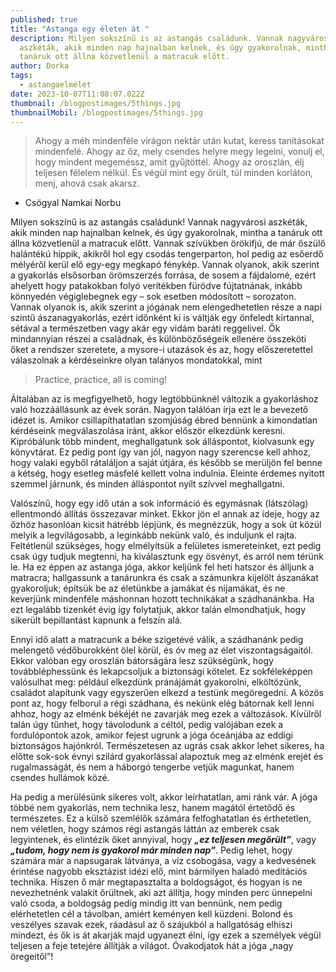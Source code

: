 ```yaml
---
published: true
title: "Astanga egy életen át "
description: Milyen sokszínű is az astangás családunk. Vannak nagyvárosi
  aszkéták, akik minden nap hajnalban kelnek, és úgy gyakorolnak, mintha a
  tanáruk ott állna közvetlenül a matracuk előtt.
author: Dorka
tags:
  - astangaelmélet
date: 2023-10-07T11:08:07.022Z
thumbnail: /blogpostimages/5things.jpg
thumbnailMobil: /blogpostimages/5things.jpg
---
```

> Ahogy a méh mindenféle virágon nektár után kutat, keress tanításokat mindenfelé. Ahogy az őz, mely csendes helyre megy legelni, vonulj el, hogy mindent megeméssz, amit gyűjtöttél. Ahogy az oroszlán, élj teljesen félelem nélkül. És végül mint egy őrült, túl minden korláton, menj, ahová csak akarsz.
- Csögyal Namkai Norbu
> 

Milyen sokszínű is az astangás családunk! Vannak nagyvárosi aszkéták, akik minden nap hajnalban kelnek, és úgy gyakorolnak, mintha a tanáruk ott állna közvetlenül a matracuk előtt. Vannak szívükben örökifjú, de már őszülő halántékú hippik, akikről hol egy csodás tengerparton, hol pedig az esőerdő mélyéről kerül elő egy-egy megkapó fénykép. Vannak olyanok, akik szerint a gyakorlás elsősorban örömszerzés forrása, de sosem a fájdalomé, ezért ahelyett hogy patakokban folyó verítékben fürödve fújtatnának, inkább könnyedén végiglebegnek egy – sok esetben módosított – sorozaton. Vannak olyanok is, akik szerint a jógának nem elengedhetetlen része a napi szintű ászanagyakorlás, ezért időnként ki is váltják egy önfeledt kírtannal, sétával a természetben vagy akár egy vidám baráti reggelivel. Ők mindannyian részei a családnak, és különbözőségeik ellenére összeköti őket a rendszer szeretete, a mysore-i utazások és az, hogy előszeretettel válaszolnak a kérdéseinkre olyan talányos mondatokkal, mint 

> Practice, practice, all is coming!

Általában az is megfigyelhető, hogy legtöbbünknél változik a gyakorláshoz való hozzáállásunk az évek során. Nagyon találóan írja ezt le a bevezető idézet is. Amikor csillapíthatatlan szomjúság ébred bennünk a kimondatlan kérdéseink megválaszolása iránt, akkor először elkezdünk keresni. Kipróbálunk több mindent, meghallgatunk sok álláspontot, kiolvasunk egy könyvtárat. Ez pedig pont így van jól, nagyon nagy szerencse kell ahhoz, hogy valaki egyből rátaláljon a saját útjára, és később se merüljön fel benne a kétség, hogy esetleg másfelé kellett volna indulnia. Eleinte érdemes nyitott szemmel járnunk, és minden álláspontot nyílt szívvel meghallgatni.

Valószínű, hogy egy idő után a sok információ és egymásnak (látszólag) ellentmondó állítás összezavar minket. Ekkor jön el annak az ideje, hogy az őzhöz hasonlóan kicsit hátrébb lépjünk, és megnézzük, hogy a sok út közül melyik a legvilágosabb, a leginkább nekünk való, és induljunk el rajta. Feltétlenül szükséges, hogy elmélyítsük a felületes ismereteinket, ezt pedig csak úgy tudjuk megtenni, ha kiválasztunk egy ösvényt, és arról nem térünk le. Ha ez éppen az astanga jóga, akkor keljünk fel heti hatszor és álljunk a matracra; hallgassunk a tanárunkra és csak a számunkra kijelölt ászanákat gyakoroljuk; építsük be az életünkbe a jamákat és nijamákat, és ne keverjünk mindenféle máshonnan hozott technikákat a szádhanánkba. Ha ezt legalább tizenkét évig így folytatjuk, akkor talán elmondhatjuk, hogy sikerült bepillantást kapnunk a felszín alá.

Ennyi idő alatt a matracunk a béke szigetévé válik, a szádhanánk pedig melengető védőburokként ölel körül, és óv meg az élet viszontagságaitól. Ekkor valóban egy oroszlán bátorságára lesz szükségünk, hogy továbbléphessünk és lekapcsoljuk a biztonsági kötelet. Ez sokféleképpen valósulhat meg: például elkezdünk pránájámát gyakorolni, elköltözünk, családot alapítunk vagy egyszerűen elkezd a testünk megöregedni. A közös pont az, hogy felborul a régi szádhana, és nekünk elég bátornak kell lenni ahhoz, hogy az elménk békéjét ne zavarják meg ezek a változások. Kívülről talán úgy tűnhet, hogy távolodunk a céltól, pedig valójában ezek a fordulópontok azok, amikor fejest ugrunk a jóga óceánjába az eddigi biztonságos hajónkról. Természetesen az ugrás csak akkor lehet sikeres, ha előtte sok-sok évnyi szilárd gyakorlással alapoztuk meg az elménk erejét és rugalmasságát, és nem a háborgó tengerbe vetjük magunkat, hanem csendes hullámok közé.

Ha pedig a merülésünk sikeres volt, akkor leírhatatlan, ami ránk vár. A jóga többé nem gyakorlás, nem technika lesz, hanem magától értetődő és természetes. Ez a külső szemlélők számára felfoghatatlan és érthetetlen, nem véletlen, hogy számos régi astangás láttán az emberek csak legyintenek, és elintézik őket annyival, hogy ***„ez teljesen megőrült”***, vagy ***„tudom, hogy nem is gyakorol már minden nap”***. Pedig lehet, hogy számára már a napsugarak látványa, a víz csobogása, vagy a kedvesének érintése nagyobb eksztázist idézi elő, mint bármilyen haladó meditációs technika. Hiszen ő már megtapasztalta a boldogságot, és hogyan is ne nevezhetnénk valakit őrültnek, aki azt állítja, hogy minden perc ünnepelni való csoda, a boldogság pedig mindig itt van bennünk, nem pedig elérhetetlen cél a távolban, amiért keményen kell küzdeni. Bolond és veszélyes szavak ezek, ráadásul az ő szájukból a hallgatóság elhiszi mindezt, és ők is át akarják majd ugyanezt élni, így ezek a személyek végül teljesen a feje tetejére állítják a világot. Óvakodjatok hát a jóga „nagy öregeitől”!
